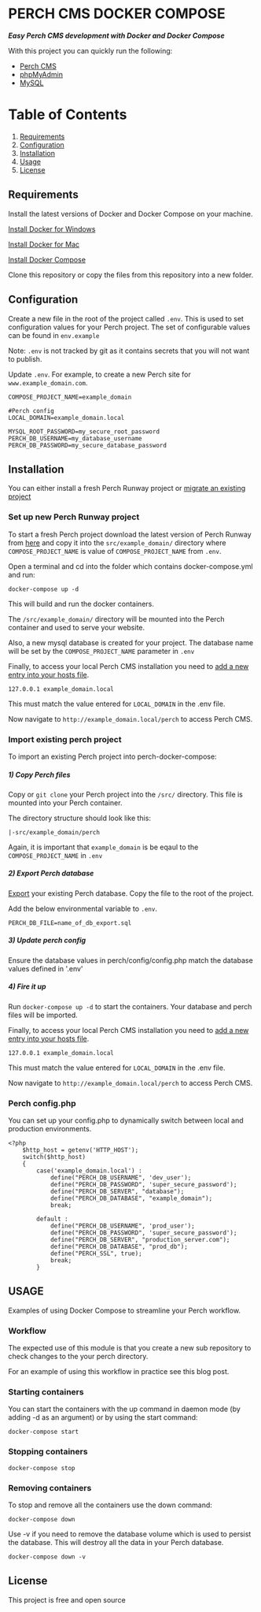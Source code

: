 # PERCH CMS DOCKER COMPOSE

***Easy Perch CMS development with Docker and Docker Compose***

With this project you can quickly run the following:

- [Perch CMS](https://grabaperch.com/)
- [phpMyAdmin](https://www.phpmyadmin.net/)
- [MySQL](https://www.mysql.com/)

# Table of Contents
1. [Requirements](#requirements)
2. [Configuration](#configuration)
3. [Installation](#installation)
4. [Usage](#usage)
5. [License](#license)

## Requirements

Install the latest versions of Docker and Docker Compose on your machine.

[Install Docker for Windows](https://docs.docker.com/docker-for-windows/install/)

[Install Docker for Mac](https://docs.docker.com/docker-for-mac/install/)

[Install Docker Compose](https://docs.docker.com/compose/install/)

Clone this repository or copy the files from this repository into a new folder.


## Configuration

Create a new file in the root of the project called `.env`. This is used to set configuration values for your Perch project. The set of configurable values can be found in `env.example`

Note: `.env` is not tracked by git as it contains secrets that you will not want to publish.

Update `.env`. For example, to create a new Perch site for `www.example_domain.com`.

```
COMPOSE_PROJECT_NAME=example_domain

#Perch config
LOCAL_DOMAIN=example_domain.local

MYSQL_ROOT_PASSWORD=my_secure_root_password
PERCH_DB_USERNAME=my_database_username
PERCH_DB_PASSWORD=my_secure_database_password
```


## Installation

You can either install a fresh Perch Runway project or [migrate an existing project](#import-existing-perch-project)


### Set up new Perch Runway project

To start a fresh Perch project download the latest version of Perch Runway from [here](https://perchrunway.com/download) and copy it into the `src/example_domain/` directory where `COMPOSE_PROJECT_NAME` is value of `COMPOSE_PROJECT_NAME` from `.env`.

Open a terminal and cd into the folder which contains docker-compose.yml and run:

```
docker-compose up -d
```

This will build and run the docker containers.

The `/src/example_domain/` directory will be mounted into the Perch container and used to serve your website. 

Also, a new mysql database is created for your project. The database name will be set by the `COMPOSE_PROJECT_NAME` parameter in `.env`

Finally, to access your local Perch CMS installation you need to [add a new entry into your hosts file](https://www.howtogeek.com/howto/27350/beginner-geek-how-to-edit-your-hosts-file/).

```
127.0.0.1 example_domain.local
```

This must match the value entered for `LOCAL_DOMAIN` in the .env file.

Now navigate to `http://example_domain.local/perch` to access Perch CMS.


### Import existing perch project

To import an existing Perch project into perch-docker-compose:


##### 1) Copy Perch files

Copy or `git clone` your Perch project into the `/src/` directory. This file is mounted into your Perch container.

The directory structure should look like this:

```
|-src/example_domain/perch 
```

Again, it is important that `example_domain` is be eqaul to the `COMPOSE_PROJECT_NAME` in `.env`


##### 2) Export Perch database

[Export](https://phoenixnap.com/kb/import-and-export-mysql-database) your existing Perch database. Copy the file to the root of the project.

Add the below environmental variable to `.env`.

```
PERCH_DB_FILE=name_of_db_export.sql
```


##### 3) Update perch config

Ensure the database values in perch/config/config.php match the database values defined in '.env'


##### 4) Fire it up

Run `docker-compose up -d` to start the containers. Your database and perch files will be imported.

Finally, to access your local Perch CMS installation you need to [add a new entry into your hosts file](https://www.howtogeek.com/howto/27350/beginner-geek-how-to-edit-your-hosts-file/).

```
127.0.0.1 example_domain.local
```

This must match the value entered for `LOCAL_DOMAIN` in the .env file.

Now navigate to `http://example_domain.local/perch` to access Perch CMS.


### Perch config.php

You can set up your config.php to dynamically switch between local and production environments.

```
<?php
    $http_host = getenv('HTTP_HOST');
    switch($http_host)
    {
        case('example_domain.local') :
            define("PERCH_DB_USERNAME", 'dev_user');
            define("PERCH_DB_PASSWORD", 'super_secure_password');
            define("PERCH_DB_SERVER", "database");
            define("PERCH_DB_DATABASE", "example_domain");
            break;

        default :
            define("PERCH_DB_USERNAME", 'prod_user');
            define("PERCH_DB_PASSWORD", 'super_secure_password');
            define("PERCH_DB_SERVER", "production_server.com");
            define("PERCH_DB_DATABASE", "prod_db");
            define("PERCH_SSL", true);
            break;
        }
```


## USAGE

Examples of using Docker Compose to streamline your Perch workflow.


### Workflow

The expected use of this module is that you create a new sub repository to check changes to the your perch directory.

For an example of using this workflow in practice see this blog post.


### Starting containers

You can start the containers with the up command in daemon mode (by adding -d as an argument) or by using the start command:

```
docker-compose start
```


### Stopping containers

```
docker-compose stop
```


### Removing containers

To stop and remove all the containers use the down command:

```
docker-compose down
```

Use -v if you need to remove the database volume which is used to persist the database. This will destroy all the data in your Perch database.

```
docker-compose down -v
```

## License

This project is free and open source


